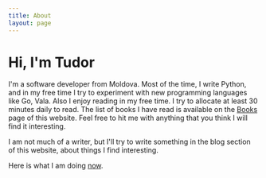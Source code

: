 ```yaml
---
title: About
layout: page
---
```


<h1 style="text-align:left">Hi, I'm Tudor</h1>

I'm a software developer from Moldova. Most of the time, I write Python, and in my free time I try to experiment with new programming languages like Go, Vala. Also I enjoy reading in my free time. I try to allocate at least 30 minutes daily to read. The list of books I have read is available on the <a class="link" href="{{ site.url }}/books">Books</a> page of this website.
Feel free to hit me with anything that you think I will find it interesting.

I am not much of a writer, but I'll try to write something in the blog section of this website, about things I find interesting.

Here is what I am doing <a class="link" href="{{ site.url }}/now">now</a>.
